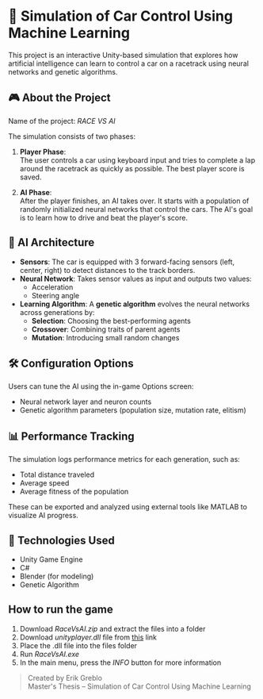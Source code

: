 # 🚗 Simulation of Car Control Using Machine Learning

This project is an interactive Unity-based simulation that explores how artificial intelligence can learn to control a car on a racetrack using neural networks and genetic algorithms.

## 🎮 About the Project

Name of the project: *RACE VS AI*

The simulation consists of two phases:

1. **Player Phase**:  
   The user controls a car using keyboard input and tries to complete a lap around the racetrack as quickly as possible. The best player score is saved.

2. **AI Phase**:  
   After the player finishes, an AI takes over. It starts with a population of randomly initialized neural networks that control the cars. The AI's goal is to learn how to drive and beat the player's score.

## 🧠 AI Architecture

- **Sensors**: The car is equipped with 3 forward-facing sensors (left, center, right) to detect distances to the track borders.
- **Neural Network**: Takes sensor values as input and outputs two values:
  - Acceleration
  - Steering angle
- **Learning Algorithm**: A **genetic algorithm** evolves the neural networks across generations by:
  - **Selection**: Choosing the best-performing agents
  - **Crossover**: Combining traits of parent agents
  - **Mutation**: Introducing small random changes

## 🛠️ Configuration Options

Users can tune the AI using the in-game Options screen:
- Neural network layer and neuron counts
- Genetic algorithm parameters (population size, mutation rate, elitism)

## 📊 Performance Tracking

The simulation logs performance metrics for each generation, such as:
- Total distance traveled
- Average speed
- Average fitness of the population

These can be exported and analyzed using external tools like MATLAB to visualize AI progress.

## 🧪 Technologies Used

- Unity Game Engine
- C#
- Blender (for modeling)
- Genetic Algorithm

## How to run the game

   1. Download _RaceVsAI.zip_ and extract the files into a folder
   2. Download _unityplayer.dll_ file from [this](https://drive.google.com/drive/folders/1uCM198soYQLRcasHWzdl8FhHZPPPbP0F?usp=sharing) link
   3. Place the .dll file into the files folder
   4. Run _RaceVsAI.exe_
   5. In the main menu, press the _INFO_ button for more information




> Created by Erik Greblo  
> Master's Thesis – Simulation of Car Control Using Machine Learning
